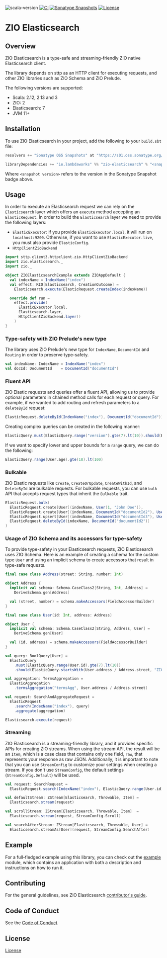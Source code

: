 ![scala-version][scala-version-badge]
[![CI](https://github.com/lambdaworks/zio-elasticsearch/actions/workflows/ci.yml/badge.svg)](https://github.com/lambdaworks/zio-elasticsearch/actions/workflows/ci.yml)
[![Sonatype Snapshots](https://img.shields.io/nexus/s/https/s01.oss.sonatype.org/io.lambdaworks/zio-elasticsearch_2.13.svg?label=Sonatype%20Snapshot)](https://s01.oss.sonatype.org/content/repositories/snapshots/io/lambdaworks/zio-elasticsearch_2.13/)
[![License](https://img.shields.io/badge/License-Apache%202.0-blue.svg)](https://opensource.org/licenses/Apache-2.0)

# ZIO Elasticsearch

## Overview

ZIO Elasticsearch is a type-safe and streaming-friendly ZIO native Elasticsearch client.

The library depends on sttp as an HTTP client for executing requests, and other ZIO libraries such as ZIO Schema and ZIO Prelude.

The following versions are supported:
- Scala: 2.12, 2.13 and 3
- ZIO: 2
- Elasticsearch: 7
- JVM 11+

## Installation

To use ZIO Elasticsearch in your project, add the following to your `build.sbt` file:

```scala
resolvers += "Sonatype OSS Snapshots" at "https://s01.oss.sonatype.org/content/repositories/snapshots"

libraryDependencies += "io.lambdaworks" %% "zio-elasticsearch" % "<snapshot version>"
```

Where `<snapshot version>` refers to the version in the Sonatype Snapshot badge above.

## Usage

In order to execute an Elasticsearch request we can rely on the `Elasticsearch` layer which offers an `execute` method accepting an `ElasticRequest`. In order to build the `Elasticsearch` layer we need to provide the following layers:

- `ElasticExecutor`: if you provide `ElasticExecutor.local`, it will run on `localhost:9200`. Otherwise, if you want to use `ElasticExecutor.live`, you must also provide `ElasticConfig`.
- `HttpClientZioBackend`

```scala
import sttp.client3.httpclient.zio.HttpClientZioBackend
import zio.elasticsearch._
import zio._

object ZIOElasticsearchExample extends ZIOAppDefault {
  val indexName = IndexName("index")
  val effect: RIO[Elasticsearch, CreationOutcome] = 
    Elasticsearch.execute(ElasticRequest.createIndex(indexName))

  override def run =
    effect.provide(
      ElasticExecutor.local,
      Elasticsearch.layer,
      HttpClientZioBackend.layer()
    )
}
```


### Type-safety with ZIO Prelude's new type

The library uses ZIO Prelude's new type for `IndexName`, `DocumentId` and `Routing` in order to preserve type-safety.

```scala
val indexName: IndexName = IndexName("index")
val docId: DocumentId    = DocumentId("documentId")
```

### Fluent API

ZIO Elastic requests and queries offer a fluent API, allowing us to provide optional parameters in chained method calls for each request or query.
For example, if we wanted to add routing and refresh parameters to a `deleteById` request:

```scala
ElasticRequest.deleteById(IndexName("index"), DocumentId("documentId")).routing(Routing("routing")).refreshTrue
```

Creating complex queries can be created in the following manner:

```scala
ElasticQuery.must(ElasticQuery.range("version").gte(7).lt(10)).should(ElasticQuery.startsWith("name", "ZIO"))
```

If we want to specify lower and upper bounds for a `range` query, we can do the following:

```scala
ElasticQuery.range(User.age).gte(18).lt(100)
```

### Bulkable

ZIO Elastic requests like `Create`, `CreateOrUpdate`, `CreateWithId`, and `DeleteById` are bulkable requests.
For bulkable requests, you can use `bulk` API that accepts request types that inherit the `Bulkable` trait.

```scala
ElasticRequest.bulk(
  ElasticRequest.create[User](indexName, User(1, "John Doe")),
  ElasticRequest.create[User](indexName, DocumentId("documentId2"), User(2, "Jane Doe")),
  ElasticRequest.upsert[User](indexName, DocumentId("documentId3"), User(3, "Richard Roe")),
  ElasticRequest.deleteById(indexName, DocumentId("documentId2"))
)
```

### Usage of ZIO Schema and its accessors for type-safety

To provide type-safety in your Elasticsearch requests, ZIO Elasticsearch uses ZIO Schema. Here is an example of creating a schema for the custom type `User` and using an implicit schema to create accessors that result in type-safe requests.

```scala
final case class Address(street: String, number: Int)

object Address {
  implicit val schema: Schema.CaseClass2[String, Int, Address] =
    DeriveSchema.gen[Address]

  val (street, number) = schema.makeAccessors(FieldAccessorBuilder)
}

final case class User(id: Int, address: Address)

object User {
  implicit val schema: Schema.CaseClass2[String, Address, User] =
    DeriveSchema.gen[User]

  val (id, address) = schema.makeAccessors(FieldAccessorBuilder)
}

val query: BoolQuery[User] =
  ElasticQuery
    .must(ElasticQuery.range(User.id).gte(7).lt(10))
    .should(ElasticQuery.startsWith(User.address / Address.street, "ZIO"))

val aggregation: TermsAggregation =
  ElasticAggregation
    .termsAggregation("termsAgg", User.address / Address.street)

val request: SearchAndAggregateRequest =
  ElasticRequest
    .search(IndexName("index"), query)
    .aggregate(aggregation)

Elasticsearch.execute(request)
```

### Streaming

ZIO Elasticsearch is a streaming-friendly library, and it provides specific APIs for creating ZIO streams. When using the stream API, the result will be an `Item`, which is a case class that contains only one field, `raw`, that represents your response as raw JSON. Additionally, it is important to note that you can use `StreamConfig` to customize your settings when creating a stream. If you don't use `StreamConfig`, the default settings (`StreamConfig.Default`) will be used.

```scala
val request: SearchRequest =
  ElasticRequest.search(IndexName("index"), ElasticQuery.range(User.id).gte(5))

val defaultStream: ZStream[Elasticsearch, Throwable, Item] =
  Elasticsearch.stream(request)

val scrollStream: ZStream[Elasticsearch, Throwable, Item]  =
  Elasticsearch.stream(request, StreamConfig.Scroll)

val searchAfterStream: ZStream[Elasticsearch, Throwable, User] =
  Elasticsearch.streamAs[User](request, StreamConfig.SearchAfter)
```

## Example

For a full-fledged example using this library, you can check out the [example](modules/example) module, which contains an application with both a description and instructions on how to run it.

## Contributing

For the general guidelines, see ZIO Elasticsearch [contributor's guide](https://lambdaworks.github.io/zio-elasticsearch/about/about_contributing).

## Code of Conduct

See the [Code of Conduct](https://lambdaworks.github.io/zio-elasticsearch/about/about_code_of_conduct).

## License
[License](LICENSE)


[scala-version-badge]: https://img.shields.io/badge/scala-2.13.10-blue?logo=scala&color=red
